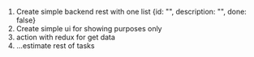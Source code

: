 1. Create simple backend rest with one list {id: "", description: "", done: false}
2. Create simple ui for showing purposes only
3. action with redux for get data
4. ...estimate rest of tasks